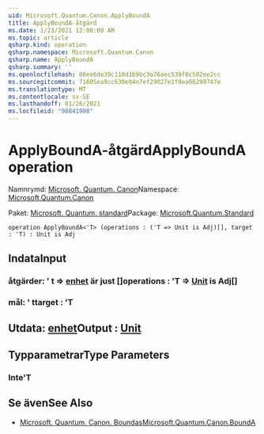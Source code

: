 ```yaml
---
uid: Microsoft.Quantum.Canon.ApplyBoundA
title: ApplyBoundA-åtgärd
ms.date: 1/23/2021 12:00:00 AM
ms.topic: article
qsharp.kind: operation
qsharp.namespace: Microsoft.Quantum.Canon
qsharp.name: ApplyBoundA
qsharp.summary: ''
ms.openlocfilehash: 80ee6de39c110d1b9bc3a76aec539f0c502ee2cc
ms.sourcegitcommit: 71605ea9cc630e84e7ef29027e1f0ea06299747e
ms.translationtype: MT
ms.contentlocale: sv-SE
ms.lasthandoff: 01/26/2021
ms.locfileid: "98841998"
---
```

# <a name="applybounda-operation"></a><span data-ttu-id="173b1-102">ApplyBoundA-åtgärd</span><span class="sxs-lookup"><span data-stu-id="173b1-102">ApplyBoundA operation</span></span>

<span data-ttu-id="173b1-103">Namnrymd: [Microsoft. Quantum. Canon](xref:Microsoft.Quantum.Canon)</span><span class="sxs-lookup"><span data-stu-id="173b1-103">Namespace: [Microsoft.Quantum.Canon](xref:Microsoft.Quantum.Canon)</span></span>

<span data-ttu-id="173b1-104">Paket: [Microsoft. Quantum. standard](https://nuget.org/packages/Microsoft.Quantum.Standard)</span><span class="sxs-lookup"><span data-stu-id="173b1-104">Package: [Microsoft.Quantum.Standard](https://nuget.org/packages/Microsoft.Quantum.Standard)</span></span>




```qsharp
operation ApplyBoundA<'T> (operations : ('T => Unit is Adj)[], target : 'T) : Unit is Adj
```


## <a name="input"></a><span data-ttu-id="173b1-105">Indata</span><span class="sxs-lookup"><span data-stu-id="173b1-105">Input</span></span>

### <a name="operations--t--unit--is-adj"></a><span data-ttu-id="173b1-106">åtgärder: ' t => [enhet](xref:microsoft.quantum.lang-ref.unit)  är just []</span><span class="sxs-lookup"><span data-stu-id="173b1-106">operations : 'T => [Unit](xref:microsoft.quantum.lang-ref.unit)  is Adj[]</span></span>




### <a name="target--t"></a><span data-ttu-id="173b1-107">mål: ' t</span><span class="sxs-lookup"><span data-stu-id="173b1-107">target : 'T</span></span>





## <a name="output--unit"></a><span data-ttu-id="173b1-108">Utdata: [enhet](xref:microsoft.quantum.lang-ref.unit)</span><span class="sxs-lookup"><span data-stu-id="173b1-108">Output : [Unit](xref:microsoft.quantum.lang-ref.unit)</span></span>



## <a name="type-parameters"></a><span data-ttu-id="173b1-109">Typparametrar</span><span class="sxs-lookup"><span data-stu-id="173b1-109">Type Parameters</span></span>

### <a name="t"></a><span data-ttu-id="173b1-110">Inte</span><span class="sxs-lookup"><span data-stu-id="173b1-110">'T</span></span>



## <a name="see-also"></a><span data-ttu-id="173b1-111">Se även</span><span class="sxs-lookup"><span data-stu-id="173b1-111">See Also</span></span>

- [<span data-ttu-id="173b1-112">Microsoft. Quantum. Canon. Boundas</span><span class="sxs-lookup"><span data-stu-id="173b1-112">Microsoft.Quantum.Canon.BoundA</span></span>](xref:Microsoft.Quantum.Canon.BoundA)